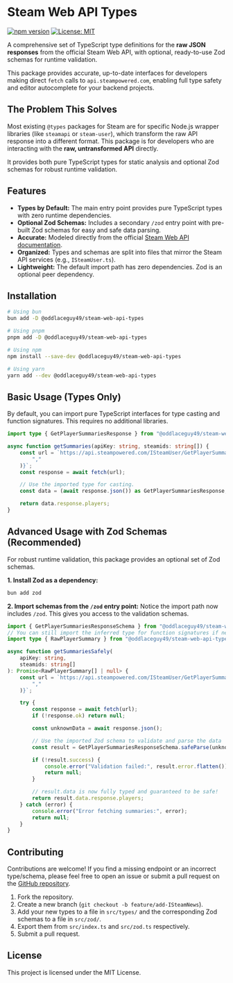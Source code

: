# Steam Web API Types

[![npm version](https://img.shields.io/npm/v/@oddlaceguy49/steam-web-api-types.svg)](https://www.npmjs.com/package/@oddlaceguy49/steam-web-api-types)
[![License: MIT](https://img.shields.io/badge/License-MIT-yellow.svg)](https://opensource.org/licenses/MIT)

A comprehensive set of TypeScript type definitions for the **raw JSON responses** from the official Steam Web API, with optional, ready-to-use Zod schemas for runtime validation.

This package provides accurate, up-to-date interfaces for developers making direct `fetch` calls to `api.steampowered.com`, enabling full type safety and editor autocomplete for your backend projects.

## The Problem This Solves

Most existing `@types` packages for Steam are for specific Node.js wrapper libraries (like `steamapi` or `steam-user`), which transform the raw API response into a different format. This package is for developers who are interacting with the **raw, untransformed API** directly.

It provides both pure TypeScript types for static analysis and optional Zod schemas for robust runtime validation.

## Features

-   **Types by Default:** The main entry point provides pure TypeScript types with zero runtime dependencies.
-   **Optional Zod Schemas:** Includes a secondary `/zod` entry point with pre-built Zod schemas for easy and safe data parsing.
-   **Accurate:** Modeled directly from the official [Steam Web API documentation](https://partner.steamgames.com/doc/webapi).
-   **Organized:** Types and schemas are split into files that mirror the Steam API services (e.g., `ISteamUser.ts`).
-   **Lightweight:** The default import path has zero dependencies. Zod is an optional peer dependency.

## Installation

```bash
# Using bun
bun add -D @oddlaceguy49/steam-web-api-types

# Using pnpm
pnpm add -D @oddlaceguy49/steam-web-api-types

# Using npm
npm install --save-dev @oddlaceguy49/steam-web-api-types

# Using yarn
yarn add --dev @oddlaceguy49/steam-web-api-types
```

## Basic Usage (Types Only)

By default, you can import pure TypeScript interfaces for type casting and function signatures. This requires no additional libraries.

```typescript
import type { GetPlayerSummariesResponse } from "@oddlaceguy49/steam-web-api-types";

async function getSummaries(apiKey: string, steamids: string[]) {
    const url = `https://api.steampowered.com/ISteamUser/GetPlayerSummaries/v2/?key=${apiKey}&steamids=${steamids.join(
        ","
    )}`;
    const response = await fetch(url);

    // Use the imported type for casting.
    const data = (await response.json()) as GetPlayerSummariesResponse;

    return data.response.players;
}
```

## Advanced Usage with Zod Schemas (Recommended)

For robust runtime validation, this package provides an optional set of Zod schemas.

**1. Install Zod as a dependency:**

```bash
bun add zod
```

**2. Import schemas from the `/zod` entry point:**
Notice the import path now includes `/zod`. This gives you access to the validation schemas.

```typescript
import { GetPlayerSummariesResponseSchema } from "@oddlaceguy49/steam-web-api-types/zod";
// You can still import the inferred type for function signatures if needed
import type { RawPlayerSummary } from "@oddlaceguy49/steam-web-api-types";

async function getSummariesSafely(
    apiKey: string,
    steamids: string[]
): Promise<RawPlayerSummary[] | null> {
    const url = `https://api.steampowered.com/ISteamUser/GetPlayerSummaries/v2/?key=${apiKey}&steamids=${steamids.join(
        ","
    )}`;

    try {
        const response = await fetch(url);
        if (!response.ok) return null;

        const unknownData = await response.json();

        // Use the imported Zod schema to validate and parse the data
        const result = GetPlayerSummariesResponseSchema.safeParse(unknownData);

        if (!result.success) {
            console.error("Validation failed:", result.error.flatten());
            return null;
        }

        // result.data is now fully typed and guaranteed to be safe!
        return result.data.response.players;
    } catch (error) {
        console.error("Error fetching summaries:", error);
        return null;
    }
}
```

## Contributing

Contributions are welcome! If you find a missing endpoint or an incorrect type/schema, please feel free to open an issue or submit a pull request on the [GitHub repository](https://github.com/Oddlaceguy49/steam-web-api-types).

1.  Fork the repository.
2.  Create a new branch (`git checkout -b feature/add-ISteamNews`).
3.  Add your new types to a file in `src/types/` and the corresponding Zod schemas to a file in `src/zod/`.
4.  Export them from `src/index.ts` and `src/zod.ts` respectively.
5.  Submit a pull request.

## License

This project is licensed under the MIT License.
